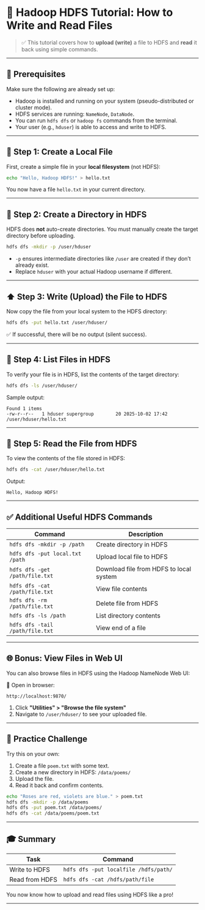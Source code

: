 # 📘 Hadoop HDFS Tutorial: How to Write and Read Files

> ✅ This tutorial covers how to **upload (write)** a file to HDFS and **read** it back using simple commands.

---

## 🧠 Prerequisites

Make sure the following are already set up:

* Hadoop is installed and running on your system (pseudo-distributed or cluster mode).
* HDFS services are running: `NameNode`, `DataNode`.
* You can run `hdfs dfs` or `hadoop fs` commands from the terminal.
* Your user (e.g., `hduser`) is able to access and write to HDFS.

---

## 📁 Step 1: Create a Local File

First, create a simple file in your **local filesystem** (not HDFS):

```bash
echo "Hello, Hadoop HDFS!" > hello.txt
```

You now have a file `hello.txt` in your current directory.

---

## 📂 Step 2: Create a Directory in HDFS

HDFS does **not** auto-create directories. You must manually create the target directory before uploading.

```bash
hdfs dfs -mkdir -p /user/hduser
```

* `-p` ensures intermediate directories like `/user` are created if they don’t already exist.
* Replace `hduser` with your actual Hadoop username if different.

---

## ⬆️ Step 3: Write (Upload) the File to HDFS

Now copy the file from your local system to the HDFS directory:

```bash
hdfs dfs -put hello.txt /user/hduser/
```

✅ If successful, there will be no output (silent success).

---

## 📄 Step 4: List Files in HDFS

To verify your file is in HDFS, list the contents of the target directory:

```bash
hdfs dfs -ls /user/hduser/
```

Sample output:

```
Found 1 items
-rw-r--r--   1 hduser supergroup        20 2025-10-02 17:42 /user/hduser/hello.txt
```

---

## 📖 Step 5: Read the File from HDFS

To view the contents of the file stored in HDFS:

```bash
hdfs dfs -cat /user/hduser/hello.txt
```

Output:

```
Hello, Hadoop HDFS!
```

---

## ✅ Additional Useful HDFS Commands

| Command                         | Description                             |
| ------------------------------- | --------------------------------------- |
| `hdfs dfs -mkdir -p /path`      | Create directory in HDFS                |
| `hdfs dfs -put local.txt /path` | Upload local file to HDFS               |
| `hdfs dfs -get /path/file.txt`  | Download file from HDFS to local system |
| `hdfs dfs -cat /path/file.txt`  | View file contents                      |
| `hdfs dfs -rm /path/file.txt`   | Delete file from HDFS                   |
| `hdfs dfs -ls /path`            | List directory contents                 |
| `hdfs dfs -tail /path/file.txt` | View end of a file                      |

---

## 🌐 Bonus: View Files in Web UI

You can also browse files in HDFS using the Hadoop NameNode Web UI:

📍 Open in browser:

```
http://localhost:9870/
```

1. Click **"Utilities" > "Browse the file system"**
2. Navigate to `/user/hduser/` to see your uploaded file.

---

## 🧪 Practice Challenge

Try this on your own:

1. Create a file `poem.txt` with some text.
2. Create a new directory in HDFS: `/data/poems/`
3. Upload the file.
4. Read it back and confirm contents.

```bash
echo "Roses are red, violets are blue." > poem.txt
hdfs dfs -mkdir -p /data/poems
hdfs dfs -put poem.txt /data/poems/
hdfs dfs -cat /data/poems/poem.txt
```

---

## 🎓 Summary

| Task           | Command                               |
| -------------- | ------------------------------------- |
| Write to HDFS  | `hdfs dfs -put localfile /hdfs/path/` |
| Read from HDFS | `hdfs dfs -cat /hdfs/path/file`       |

You now know how to upload and read files using HDFS like a pro!

---

